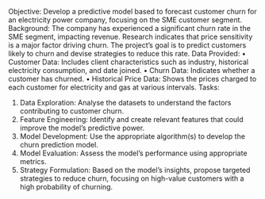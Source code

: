Objective: Develop a predictive model based to forecast customer churn for an electricity power 
company, focusing on the SME customer segment.
Background: The company has experienced a significant churn rate in the SME segment, 
impacting revenue. Research indicates that price sensitivity is a major factor driving churn. The 
project’s goal is to predict customers likely to churn and devise strategies to reduce this rate.
Data Provided:
• Customer Data: Includes client characteristics such as industry, historical electricity 
consumption, and date joined.
• Churn Data: Indicates whether a customer has churned.
• Historical Price Data: Shows the prices charged to each customer for electricity and gas 
at various intervals.
Tasks:
1. Data Exploration: Analyse the datasets to understand the factors contributing to 
customer churn.
2. Feature Engineering: Identify and create relevant features that could improve the 
model’s predictive power.
3. Model Development: Use the appropriate algorithm(s) to develop the churn prediction 
model.
4. Model Evaluation: Assess the model’s performance using appropriate metrics.
5. Strategy Formulation: Based on the model’s insights, propose targeted strategies to 
reduce churn, focusing on high-value customers with a high probability of churning.
